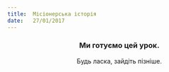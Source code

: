 ```yaml
---
title:  Місіонерська історія
date:   27/01/2017
---
```


### <center>Ми готуємо цей урок.</center>
<center>Будь ласка, зайдіть пізніше.</center>